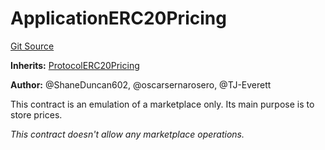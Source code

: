 # ApplicationERC20Pricing
[Git Source](https://github.com/thrackle-io/tron/blob/5d067d497731c6b73733c2217dfac1db063f1640/src/example/pricing/ApplicationERC20Pricing.sol)

**Inherits:**
[ProtocolERC20Pricing](/src/client/pricing/ProtocolERC20Pricing.sol/contract.ProtocolERC20Pricing.md)

**Author:**
@ShaneDuncan602, @oscarsernarosero, @TJ-Everett

This contract is an emulation of a marketplace only. Its main purpose is to store prices.

*This contract doesn't allow any marketplace operations.*


